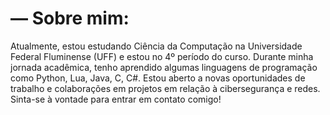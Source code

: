 # — Sobre mim:

Atualmente, estou estudando Ciência da Computação na Universidade Federal Fluminense (UFF) e estou no 4º período do curso. Durante minha jornada acadêmica, tenho aprendido algumas linguagens de programação como Python, Lua, Java, C, C#. Estou aberto a novas oportunidades de trabalho e colaborações em projetos em relação à cibersegurança e redes. Sinta-se à vontade para entrar em contato comigo!
